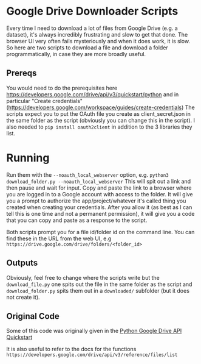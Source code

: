 # Google Drive Downloader Scripts 

Every time I need to download a lot of files from Google Drive (e.g. a dataset), it's always incredibly frustrating and slow to get that done. The browser UI very often fails mysteriously and when it does work, it is slow. So here are two scripts to download a file and download a folder programmatically, in case they are more broadly useful. 

## Prereqs
You would need to do the prerequisites here https://developers.google.com/drive/api/v3/quickstart/python and in particular "Create credentials" (https://developers.google.com/workspace/guides/create-credentials) The scripts expect you to put the OAuth file you create as client_secret.json in the same folder as the script (obviously you can change this in the script). I also needed to `pip install oauth2client` in addition to the 3 libraries they list.

# Running
Run them with the `--noauth_local_webserver` option, e.g. `python3 download_folder.py --noauth_local_webserver`
This will spit out a link and then pause and wait for input. Copy and paste the link to a browser where you are logged in to a Google account with access to the folder. It will give you a prompt to authorize the app/project/whatever it's called thing you created when creating your credentials. After you allow it (as best as I can tell this is one time and not a permanent permission), it will give you a code that you can copy and paste as a response to the script.

Both scripts prompt you for a file id/folder id on the command line. You can find these in the URL from the web UI, e.g `https://drive.google.com/drive/folders/<folder_id>`

## Outputs
Obviously, feel free to change where the scripts write but the `download_file.py` one spits out the file in the same folder as the script and `download_folder.py` spits them out in a `downloaded/` subfolder (but it does not create it).

## Original Code
Some of this code was originally given in the [Python Google Drive API Quickstart](https://developers.google.com/drive/api/v3/quickstart/python)

It is also useful to refer to the docs for the functions `https://developers.google.com/drive/api/v3/reference/files/list`
